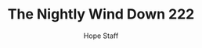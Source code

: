 ---
image: /assets/img/nwd/222_nwd_hebrews_13_1_niv.png
title: The Nightly Wind Down 222
number: 222
categories:
  - The Nightly Wind Down
author: Hope Staff
notes: The Nightly Wind Down 222
embed: >-
  EMBED_GOES_HERE
transcript: >-
  SOME LINES OF TEXT START HERE
---